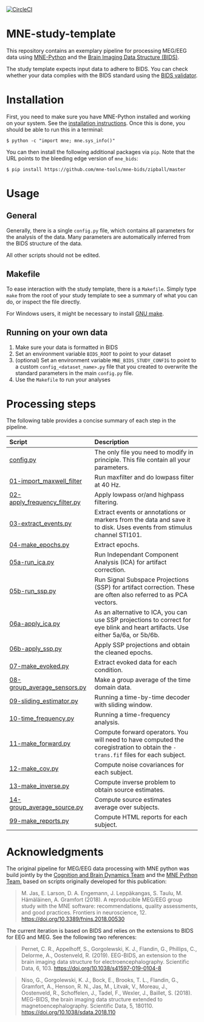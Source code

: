 [![CircleCI](https://circleci.com/gh/brainthemind/CogBrainDyn_MEG_Pipeline.svg?style=svg)](https://circleci.com/gh/brainthemind/CogBrainDyn_MEG_Pipeline)

# MNE-study-template

This repository contains an exemplary pipeline for processing MEG/EEG data
using [MNE-Python](mne.tools) and the [Brain Imaging Data Structure (BIDS)](https://bids.neuroimaging.io/).

The study template expects input data to adhere to BIDS. You can check whether
your data complies with the BIDS standard using the [BIDS validator]().

# Installation

First, you need to make sure you have MNE-Python installed and working on your
system. See the [installation instructions](http://martinos.org/mne/stable/install_mne_python.html).
Once this is done, you should be able to run this in a terminal:

`$ python -c "import mne; mne.sys_info()"`

You can then install the following additional packages via `pip`. Note that
the URL points to the bleeding edge version of `mne_bids`:

`$ pip install https://github.com/mne-tools/mne-bids/zipball/master`

# Usage

## General

Generally, there is a single `config.py` file, which contains all parameters
for the analysis of the data. Many parameters are automatically inferred from
the BIDS structure of the data.

All other scripts should not be edited.

## Makefile

To ease interaction with the study template, there is a `Makefile`. Simply
type `make` from the root of your study template to see a summary of what
you can do, or inspect the file directly.

For Windows users, it might be necessary to install [GNU make](https://chocolatey.org/packages/make).

## Running on your own data

1. Make sure your data is formatted in BIDS
1. Set an environment variable `BIDS_ROOT` to point to your dataset
1. (optional) Set an environment variable `MNE_BIDS_STUDY_CONFIG` to point to
   a custom `config_<dataset_name>.py` file that you created to overwrite
	 the standard parameters in the main `config.py` file.
1. Use the `Makefile` to run your analyses

# Processing steps

The following table provides a concise summary of each step in the pipeline.

| Script | Description |
|:-----------|:----------------------------------------------------------|
| [config.py](config.py) | The only file you need to modify in principle. This file contain all your parameters. |
| [01-import_maxwell_filter](01-import_maxwell_filter) | Run maxfilter and do lowpass filter at 40 Hz. |
| [02-apply_frequency_filter.py](02-apply_frequency_filter.py) | Apply lowpass or/and highpass filtering. |
| [03-extract_events.py](03-extract_events.py) | Extract events or annotations or markers from the data and save it to disk. Uses events from stimulus channel STI101. |
| [04-make_epochs.py](04-make_epochs.py) | Extract epochs. |
| [05a-run_ica.py](05a-run_ica.py) | Run Independant Component Analysis (ICA) for artifact correction. |
| [05b-run_ssp.py](05a-run_ssp.py) | Run Signal Subspace Projections (SSP) for artifact correction. These are often also referred to as PCA vectors. |
| [06a-apply_ica.py](06a-apply_ica.py) | As an alternative to ICA, you can use SSP projections to correct for eye blink and heart artifacts. Use either 5a/6a, or 5b/6b. |
| [06b-apply_ssp.py](06b-apply_ssp.py) | Apply SSP projections and obtain the cleaned epochs.  |
| [07-make_evoked.py](07-make_evoked.py) | Extract evoked data for each condition. |
| [08-group_average_sensors.py](08-group_average_sensors.py) | Make a group average of the time domain data. |
| [09-sliding_estimator.py](09-sliding_estimator.py) | Running a time-by-time decoder with sliding window. |
| [10-time_frequency.py](10-time_frequency.py) | Running a time-frequency analysis. |
| [11-make_forward.py](11-make_forward.py) | Compute forward operators. You will need to have computed the coregistration to obtain the `-trans.fif` files for each subject. |
| [12-make_cov.py](12-make_cov.py) | Compute noise covariances for each subject. |
| [13-make_inverse.py](13-make_inverse.py) | Compute inverse problem to obtain source estimates. |
| [14-group_average_source.py](14-group_average_source.py) | Compute source estimates average over subjects. |
| [99-make_reports.py](99-make_reports.py) | Compute HTML reports for each subject. |


# Acknowledgments

The original pipeline for MEG/EEG data processing with MNE python was build
jointly by the [Cognition and Brain Dynamics Team](https://brainthemind.com/)
and the [MNE Python Team](https://martinos.org/mne/stable/index.html),
based on scripts originally developed for this publication:

> M. Jas, E. Larson, D. A. Engemann, J. Leppäkangas, S. Taulu, M. Hämäläinen,
> A. Gramfort (2018). A reproducible MEG/EEG group study with the MNE software:
> recommendations, quality assessments, and good practices. Frontiers in
> neuroscience, 12. https://doi.org/10.3389/fnins.2018.00530

The current iteration is based on BIDS and relies on the extensions to BIDS
for EEG and MEG. See the following two references:

> Pernet, C. R., Appelhoff, S., Gorgolewski, K. J., Flandin, G.,
> Phillips, C., Delorme, A., Oostenveld, R. (2019). EEG-BIDS, an extension
> to the brain imaging data structure for electroencephalography. Scientific
> Data, 6, 103. https://doi.org/10.1038/s41597-019-0104-8

> Niso, G., Gorgolewski, K. J., Bock, E., Brooks, T. L., Flandin, G., Gramfort, A.,
> Henson, R. N., Jas, M., Litvak, V., Moreau, J., Oostenveld, R., Schoffelen, J.,
> Tadel, F., Wexler, J., Baillet, S. (2018). MEG-BIDS, the brain imaging data
> structure extended to magnetoencephalography. Scientific Data, 5, 180110.
> https://doi.org/10.1038/sdata.2018.110
